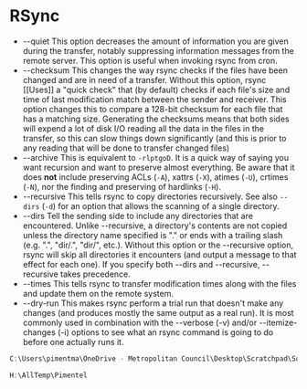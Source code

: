 ---
---
# RSync

- --quiet
  This option decreases the amount of information you are given during the transfer, notably suppressing information messages from the remote server. This option is useful when invoking rsync from cron.
- --checksum
  This changes the way rsync checks if the files have been changed and are in need of a transfer. Without this option, rsync [[Uses]] a "quick check" that (by default) checks if each file's size and time of last modification match between the sender and receiver. This option changes this to compare a 128-bit checksum for each file that has a matching size. Generating the checksums means that both sides will expend a lot of disk I/O reading all the data in the files in the transfer, so this can slow things down significantly (and this is prior to any reading that will be done to transfer changed files)
- --archive
  This is equivalent to `-rlptgoD`. It is a quick way of saying you want recursion and want to preserve almost everything. Be aware that it does **not** include preserving ACLs (`-A`), xattrs (`-X`), atimes (`-U`), crtimes (`-N`), nor the finding and preserving of hardlinks (`-H`).
- --recursive
  This tells rsync to copy directories recursively. See also `--dirs` (`-d`) for an option that allows the scanning of a single directory.
- --dirs
  Tell the sending side to include any directories that are encountered. Unlike --recursive, a directory's contents are not copied unless the directory name specified is "." or ends with a trailing slash (e.g. ".", "dir/.", "dir/", etc.). Without this option or the --recursive option, rsync will skip all directories it encounters (and output a message to that effect for each one). If you specify both --dirs and --recursive, --recursive takes precedence.
- --times
  This tells rsync to transfer modification times along with the files and update them on the remote system.
- --dry-run
  This makes rsync perform a trial run that doesn't make any changes (and produces mostly the same output as a real run). It is most commonly used in combination with the --verbose (-v) and/or --itemize-changes (-i) options to see what an rsync command is going to do before one actually runs it.

```powershell
C:\Users\pimentma\OneDrive - Metropolitan Council\Desktop\Scratchpad\Source
```

```powershell
H:\AllTemp\Pimentel
```
